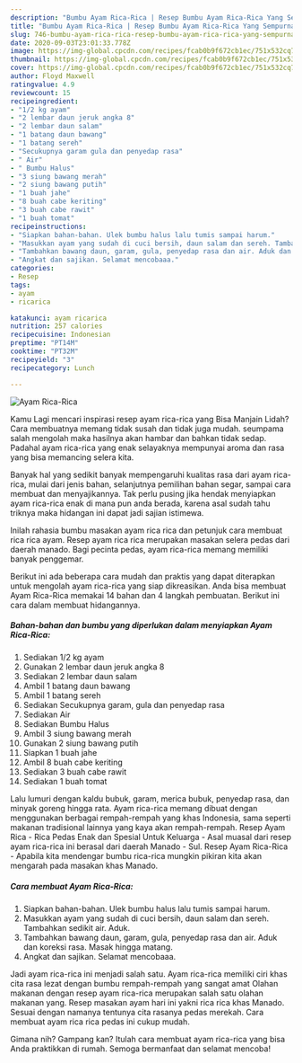 ```yaml
---
description: "Bumbu Ayam Rica-Rica | Resep Bumbu Ayam Rica-Rica Yang Sempurna"
title: "Bumbu Ayam Rica-Rica | Resep Bumbu Ayam Rica-Rica Yang Sempurna"
slug: 746-bumbu-ayam-rica-rica-resep-bumbu-ayam-rica-rica-yang-sempurna
date: 2020-09-03T23:01:33.778Z
image: https://img-global.cpcdn.com/recipes/fcab0b9f672cb1ec/751x532cq70/ayam-rica-rica-foto-resep-utama.jpg
thumbnail: https://img-global.cpcdn.com/recipes/fcab0b9f672cb1ec/751x532cq70/ayam-rica-rica-foto-resep-utama.jpg
cover: https://img-global.cpcdn.com/recipes/fcab0b9f672cb1ec/751x532cq70/ayam-rica-rica-foto-resep-utama.jpg
author: Floyd Maxwell
ratingvalue: 4.9
reviewcount: 15
recipeingredient:
- "1/2 kg ayam"
- "2 lembar daun jeruk angka 8"
- "2 lembar daun salam"
- "1 batang daun bawang"
- "1 batang sereh"
- "Secukupnya garam gula dan penyedap rasa"
- " Air"
- " Bumbu Halus"
- "3 siung bawang merah"
- "2 siung bawang putih"
- "1 buah jahe"
- "8 buah cabe keriting"
- "3 buah cabe rawit"
- "1 buah tomat"
recipeinstructions:
- "Siapkan bahan-bahan. Ulek bumbu halus lalu tumis sampai harum."
- "Masukkan ayam yang sudah di cuci bersih, daun salam dan sereh. Tambahkan sedikit air. Aduk."
- "Tambahkan bawang daun, garam, gula, penyedap rasa dan air. Aduk dan koreksi rasa. Masak hingga matang."
- "Angkat dan sajikan. Selamat mencobaaa."
categories:
- Resep
tags:
- ayam
- ricarica

katakunci: ayam ricarica 
nutrition: 257 calories
recipecuisine: Indonesian
preptime: "PT14M"
cooktime: "PT32M"
recipeyield: "3"
recipecategory: Lunch

---
```



![Ayam Rica-Rica](https://img-global.cpcdn.com/recipes/fcab0b9f672cb1ec/751x532cq70/ayam-rica-rica-foto-resep-utama.jpg)

Kamu Lagi mencari inspirasi resep ayam rica-rica yang Bisa Manjain Lidah? Cara membuatnya memang tidak susah dan tidak juga mudah. seumpama salah mengolah maka hasilnya akan hambar dan bahkan tidak sedap. Padahal ayam rica-rica yang enak selayaknya mempunyai aroma dan rasa yang bisa memancing selera kita.

Banyak hal yang sedikit banyak mempengaruhi kualitas rasa dari ayam rica-rica, mulai dari jenis bahan, selanjutnya pemilihan bahan segar, sampai cara membuat dan menyajikannya. Tak perlu pusing jika hendak menyiapkan ayam rica-rica enak di mana pun anda berada, karena asal sudah tahu triknya maka hidangan ini dapat jadi sajian istimewa.

Inilah rahasia bumbu masakan ayam rica rica dan petunjuk cara membuat rica rica ayam. Resep ayam rica rica merupakan masakan selera pedas dari daerah manado. Bagi pecinta pedas, ayam rica-rica memang memiliki banyak penggemar.


Berikut ini ada beberapa cara mudah dan praktis yang dapat diterapkan untuk mengolah ayam rica-rica yang siap dikreasikan. Anda bisa membuat Ayam Rica-Rica memakai 14 bahan dan 4 langkah pembuatan. Berikut ini cara dalam membuat hidangannya.

<!--inarticleads1-->

##### Bahan-bahan dan bumbu yang diperlukan dalam menyiapkan Ayam Rica-Rica:

1. Sediakan 1/2 kg ayam
1. Gunakan 2 lembar daun jeruk angka 8
1. Sediakan 2 lembar daun salam
1. Ambil 1 batang daun bawang
1. Ambil 1 batang sereh
1. Sediakan Secukupnya garam, gula dan penyedap rasa
1. Sediakan  Air
1. Sediakan  Bumbu Halus
1. Ambil 3 siung bawang merah
1. Gunakan 2 siung bawang putih
1. Siapkan 1 buah jahe
1. Ambil 8 buah cabe keriting
1. Sediakan 3 buah cabe rawit
1. Sediakan 1 buah tomat


Lalu lumuri dengan kaldu bubuk, garam, merica bubuk, penyedap rasa, dan minyak goreng hingga rata. Ayam rica-rica memang dibuat dengan menggunakan berbagai rempah-rempah yang khas Indonesia, sama seperti makanan tradisional lainnya yang kaya akan rempah-rempah. Resep Ayam Rica - Rica Pedas Enak dan Spesial Untuk Keluarga - Asal muasal dari resep ayam rica-rica ini berasal dari daerah Manado - Sul. Resep Ayam Rica-Rica - Apabila kita mendengar bumbu rica-rica mungkin pikiran kita akan mengarah pada masakan khas Manado. 

<!--inarticleads2-->

##### Cara membuat Ayam Rica-Rica:

1. Siapkan bahan-bahan. Ulek bumbu halus lalu tumis sampai harum.
1. Masukkan ayam yang sudah di cuci bersih, daun salam dan sereh. Tambahkan sedikit air. Aduk.
1. Tambahkan bawang daun, garam, gula, penyedap rasa dan air. Aduk dan koreksi rasa. Masak hingga matang.
1. Angkat dan sajikan. Selamat mencobaaa.


Jadi ayam rica-rica ini menjadi salah satu. Ayam rica-rica memiliki ciri khas cita rasa lezat dengan bumbu rempah-rempah yang sangat amat Olahan makanan dengan resep ayam rica-rica merupakan salah satu olahan makanan yang. Resep masakan ayam hari ini yakni rica rica khas Manado. Sesuai dengan namanya tentunya cita rasanya pedas merekah. Cara membuat ayam rica rica pedas ini cukup mudah. 

Gimana nih? Gampang kan? Itulah cara membuat ayam rica-rica yang bisa Anda praktikkan di rumah. Semoga bermanfaat dan selamat mencoba!
